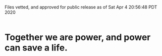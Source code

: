 Files vetted, and approved for public release as of Sat Apr  4 20:56:48 PDT 2020<br><br><h1>Together we are power, and power can save a life.</h1>
